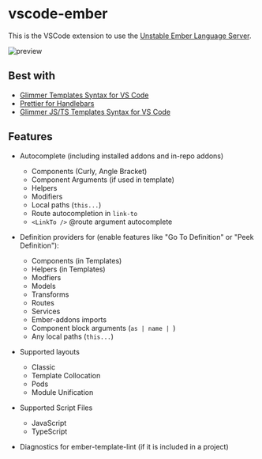 # vscode-ember

This is the VSCode extension to use the [Unstable Ember Language Server](https://github.com/lifeart/ember-language-server).  

![preview](preview.gif)

## Best with

* [Glimmer Templates Syntax for VS Code](https://marketplace.visualstudio.com/items?itemName=lifeart.vscode-glimmer-syntax)
* [Prettier for Handlebars](https://marketplace.visualstudio.com/items?itemName=Alonski.prettier-for-handlebars-vscode)
* [Glimmer JS/TS Templates Syntax for VS Code](https://marketplace.visualstudio.com/items?itemName=chiragpat.vscode-glimmer)



## Features

- Autocomplete (including installed addons and in-repo addons)
  - Components (Curly, Angle Bracket)
  - Component Arguments (if used in template)
  - Helpers
  - Modifiers
  - Local paths (`this...`)
  - Route autocompletion in `link-to`
  - `<LinkTo />` @route argument autocomplete


- Definition providers for (enable features like "Go To Definition" or "Peek Definition"):
  - Components (in Templates)
  - Helpers (in Templates)
  - Modfiers
  - Models
  - Transforms
  - Routes
  - Services
  - Ember-addons imports
  - Component block arguments (`as | name | `)
  - Any local paths (`this...`)
 
- Supported layouts
  - Classic 
  - Template Collocation
  - Pods
  - Module Unification

- Supported Script Files
  - JavaScript
  - TypeScript

- Diagnostics for ember-template-lint (if it is included in a project)
